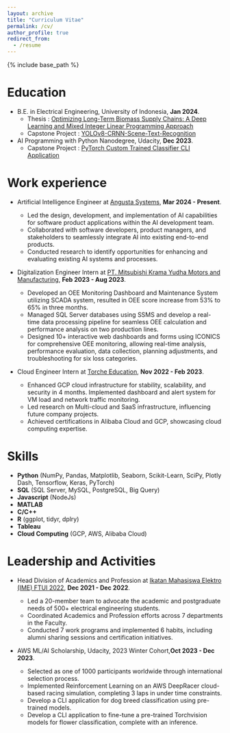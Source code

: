 ```yaml
---
layout: archive
title: "Curriculum Vitae"
permalink: /cv/
author_profile: true
redirect_from:
  - /resume
---
```


{% include base_path %}

Education
======
* B.E. in Electrical Engineering, University of Indonesia, **Jan 2024**.
  * Thesis : [Optimizing Long-Term Biomass Supply Chains: A Deep Learning and Mixed Integer Linear Programming Approach](https://github.com/Alfadhils/Spatio-Temporal-Biomass-Feedstock-Nowcasting)
  * Capstone Project : [YOLOv8-CRNN-Scene-Text-Recognition](https://github.com/Alfadhils/YOLOv8-CRNN-Scene-Text-Recognition)
* AI Programming with Python Nanodegree, Udacity, **Dec 2023**.
  * Capstone Project : [PyTorch Custom Trained Classifier CLI Application](https://github.com/Alfadhils/AI-Programming-With-Python-Nanodegree)

Work experience
======
* Artificial Intelligence Engineer at [Angusta Systems](https://www.angusta.com/), **Mar 2024 - Present**.
  * Led the design, development, and implementation of AI capabilities for software product applications within the AI development team.
  * Collaborated with software developers, product managers, and stakeholders to seamlessly integrate AI into existing end-to-end products.
  * Conducted research to identify opportunities for enhancing and evaluating existing AI systems and processes.

* Digitalization Engineer Intern at [PT. Mitsubishi Krama Yudha Motors and Manufacturing](https://www.ptmkm.co.id/), **Feb 2023 - Aug 2023**.
  * Developed an OEE Monitoring Dashboard and Maintenance System utilizing SCADA system, resulted in OEE score increase from 53% to 65% in three months.
  * Managed SQL Server databases using SSMS and develop a real-time data processing pipeline for seamless OEE calculation and performance analysis on two production lines.
  * Designed 10+ interactive web dashboards and forms using ICONICS for comprehensive OEE monitoring, allowing real-time analysis, performance evaluation, data collection, planning adjustments, and troubleshooting for six loss categories.

* Cloud Engineer Intern at [Torche Education](https://torche.app), **Nov 2022 - Feb 2023**.
  * Enhanced GCP cloud infrastructure for stability, scalability, and security in 4 months. Implemented dashboard and alert system for VM load and network traffic monitoring.
  * Led research on Multi-cloud and SaaS infrastructure, influencing future company projects.
  * Achieved certifications in Alibaba Cloud and GCP, showcasing cloud computing expertise.
  
Skills
======
* **Python** (NumPy, Pandas, Matplotlib, Seaborn, Scikit-Learn, SciPy, Plotly Dash, Tensorflow, Keras, PyTorch)
* **SQL** (SQL Server, MySQL, PostgreSQL, Big Query)
* **Javascript** (NodeJs)
* **MATLAB**
* **C/C++**
* **R** (ggplot, tidyr, dplry)
* **Tableau**
* **Cloud Computing** (GCP, AWS, Alibaba Cloud)

Leadership and Activities
======
* Head Division of Academics and Profession at [Ikatan Mahasiswa Elektro (IME) FTUI 2022](https://ime.eng.ui.ac.id/#:~:text=IME%20FTUI%20adalah%20sebuah%20organisasi%20yang%20bergerak%20dalam,melayani%20mahasiswa%20dalam%20Departemen%20Teknik%20Elektro%20Universitas%20Indonesia), **Dec 2021 - Dec 2022**.
  * Led a 20-member team to advocate the academic and postgraduate needs of 500+ electrical engineering students.
  * Coordinated Academics and Profession efforts across 7 departments in the Faculty.
  * Conducted 7 work programs and implemented 6 habits, including alumni sharing sessions and certification initiatives.

* AWS ML/AI Scholarship, Udacity, 2023 Winter Cohort,**Oct 2023 - Dec 2023**.
  * Selected as one of 1000 participants worldwide through international selection process.
  * Implemented Reinforcement Learning on an AWS DeepRacer cloud-based racing simulation, completing 3 laps in under time constraints.
  * Develop a CLI application for dog breed classification using pre-trained models.
  * Develop a CLI application to fine-tune a pre-trained Torchvision models for flower classification, complete with an inference.
